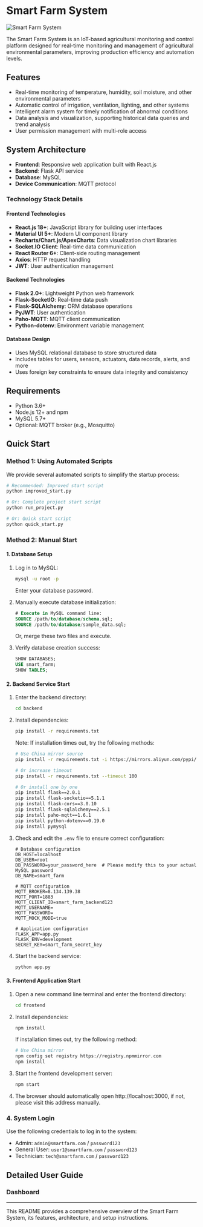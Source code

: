 # Smart Farm System

![Smart Farm System](https://img.shields.io/badge/Smart%20Farm-IOT%20Platform-brightgreen)

The Smart Farm System is an IoT-based agricultural monitoring and control platform designed for real-time monitoring and management of agricultural environmental parameters, improving production efficiency and automation levels.

## Features

- Real-time monitoring of temperature, humidity, soil moisture, and other environmental parameters
- Automatic control of irrigation, ventilation, lighting, and other systems
- Intelligent alarm system for timely notification of abnormal conditions
- Data analysis and visualization, supporting historical data queries and trend analysis
- User permission management with multi-role access

## System Architecture

- **Frontend**: Responsive web application built with React.js
- **Backend**: Flask API service
- **Database**: MySQL
- **Device Communication**: MQTT protocol

### Technology Stack Details

#### Frontend Technologies
- **React.js 18+**: JavaScript library for building user interfaces
- **Material UI 5+**: Modern UI component library
- **Recharts/Chart.js/ApexCharts**: Data visualization chart libraries
- **Socket.IO Client**: Real-time data communication
- **React Router 6+**: Client-side routing management
- **Axios**: HTTP request handling
- **JWT**: User authentication management

#### Backend Technologies
- **Flask 2.0+**: Lightweight Python web framework
- **Flask-SocketIO**: Real-time data push
- **Flask-SQLAlchemy**: ORM database operations
- **PyJWT**: User authentication
- **Paho-MQTT**: MQTT client communication
- **Python-dotenv**: Environment variable management

#### Database Design
- Uses MySQL relational database to store structured data
- Includes tables for users, sensors, actuators, data records, alerts, and more
- Uses foreign key constraints to ensure data integrity and consistency

## Requirements

- Python 3.6+
- Node.js 12+ and npm
- MySQL 5.7+
- Optional: MQTT broker (e.g., Mosquitto)

## Quick Start

### Method 1: Using Automated Scripts

We provide several automated scripts to simplify the startup process:

```bash
# Recommended: Improved start script
python improved_start.py

# Or: Complete project start script
python run_project.py

# Or: Quick start script
python quick_start.py
```

### Method 2: Manual Start

#### 1. Database Setup

1. Log in to MySQL:
   ```bash
   mysql -u root -p
   ```
   Enter your database password.

2. Manually execute database initialization:
   ```sql
   # Execute in MySQL command line:
   SOURCE /path/to/database/schema.sql;
   SOURCE /path/to/database/sample_data.sql;
   ```

   Or, merge these two files and execute.

3. Verify database creation success:
   ```sql
   SHOW DATABASES;
   USE smart_farm;
   SHOW TABLES;
   ```

#### 2. Backend Service Start

1. Enter the backend directory:
   ```bash
   cd backend
   ```

2. Install dependencies:
   ```bash
   pip install -r requirements.txt
   ```

   Note: If installation times out, try the following methods:
   ```bash
   # Use China mirror source
   pip install -r requirements.txt -i https://mirrors.aliyun.com/pypi/simple/

   # Or increase timeout
   pip install -r requirements.txt --timeout 100

   # Or install one by one
   pip install flask==2.0.1
   pip install flask-socketio==5.1.1
   pip install flask-cors==3.0.10
   pip install flask-sqlalchemy==2.5.1
   pip install paho-mqtt==1.6.1
   pip install python-dotenv==0.19.0
   pip install pymysql
   ```

3. Check and edit the `.env` file to ensure correct configuration:
   ```
   # Database configuration
   DB_HOST=localhost
   DB_USER=root
   DB_PASSWORD=your_password_here  # Please modify this to your actual MySQL password
   DB_NAME=smart_farm

   # MQTT configuration
   MQTT_BROKER=8.134.139.38
   MQTT_PORT=1883
   MQTT_CLIENT_ID=smart_farm_backend123
   MQTT_USERNAME=
   MQTT_PASSWORD=
   MQTT_MOCK_MODE=true

   # Application configuration
   FLASK_APP=app.py
   FLASK_ENV=development
   SECRET_KEY=smart_farm_secret_key
   ```

4. Start the backend service:
   ```bash
   python app.py
   ```

#### 3. Frontend Application Start

1. Open a new command line terminal and enter the frontend directory:
   ```bash
   cd frontend
   ```

2. Install dependencies:
   ```bash
   npm install
   ```

   If installation times out, try the following method:
   ```bash
   # Use China mirror
   npm config set registry https://registry.npmmirror.com
   npm install
   ```

3. Start the frontend development server:
   ```bash
   npm start
   ```

4. The browser should automatically open http://localhost:3000, if not, please visit this address manually.

### 4. System Login

Use the following credentials to log in to the system:
- Admin: `admin@smartfarm.com` / `password123`
- General User: `user1@smartfarm.com` / `password123`
- Technician: `tech@smartfarm.com` / `password123`

## Detailed User Guide

### Dashboard

---

This README provides a comprehensive overview of the Smart Farm System, its features, architecture, and setup instructions. 